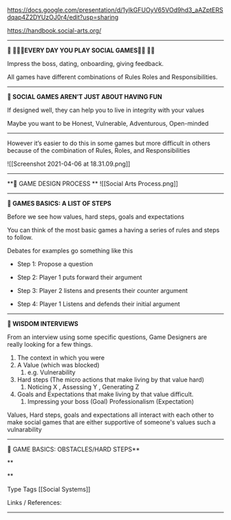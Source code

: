 https://docs.google.com/presentation/d/1ylkGFUOyV65VOd9hd3_aAZptERSdqap4Z2DYUzOJ0r4/edit?usp=sharing

https://handbook.social-arts.org/

---
 
**💏 👨‍👨‍👦EVERY DAY YOU PLAY SOCIAL GAMES👩‍🏫 👮‍♂️**
  
 Impress the boss, dating, onboarding, giving feedback.

All games have different combinations of Rules Roles and Responsibilities.
  
---

**🥳 SOCIAL GAMES AREN’T JUST ABOUT HAVING FUN**

If designed well, they can help you to live in integrity with your values

Maybe you want to be Honest, Vulnerable, Adventurous, Open-minded 

---

However it’s easier to do this in some games but more difficult in others because of the combination of Rules, Roles, and Responsibilities

![[Screenshot 2021-04-06 at 18.31.09.png]]

---

**🔀 GAME DESIGN PROCESS **
![[Social Arts Process.png]]

---

**🐾 GAMES BASICS: A LIST OF STEPS**

Before we see how values, hard steps, goals and expectations 

You can think of the most basic games a having a series of rules and steps to follow. 

Debates for examples go something like this

-   Step 1: Propose a question 
    
-   Step 2: Player 1 puts forward their argument 
    
-   Step 3: Player 2 listens and presents their counter argument
    
-   Step 4: Player 1 Listens and defends their initial argument

---

**🦉 WISDOM INTERVIEWS**

From an interview using some specific questions, Game Designers are really looking for a few things.

1. The context in which you were
2.  A Value (which was blocked) 
	1.  e.g. Vulnerability 
2. Hard steps (The micro actions that make living by that value hard)
	1. Noticing X , Assessing Y , Generating Z
3. Goals and Expectations that make living by that value difficult.
	1. Impressing your boss (Goal) Professionalism (Expectation)

Values, Hard steps, goals and expectations all interact with each other to make social games that are either supportive of someone's values such a vulnarability
    
---

🐾 GAME BASICS: OBSTACLES/HARD STEPS**

  

  
  

  
  
  
**

      
    

**

  
  

  
  
  



Type 
Tags [[Social Systems]]

Links / References:


---